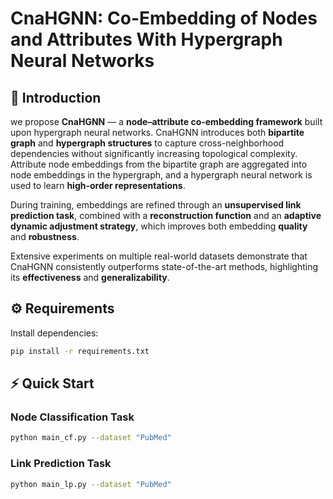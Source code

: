# CnaHGNN: Co-Embedding of Nodes and Attributes With Hypergraph Neural Networks  

## 📖 Introduction
we propose **CnaHGNN** — a **node–attribute co-embedding framework** built upon hypergraph neural networks. CnaHGNN introduces both **bipartite graph** and **hypergraph structures** to capture cross-neighborhood dependencies without significantly increasing topological complexity. Attribute node embeddings from the bipartite graph are aggregated into node embeddings in the hypergraph, and a hypergraph neural network is used to learn **high-order representations**.  

During training, embeddings are refined through an **unsupervised link prediction task**, combined with a **reconstruction function** and an **adaptive dynamic adjustment strategy**, which improves both embedding **quality** and **robustness**.  

Extensive experiments on multiple real-world datasets demonstrate that CnaHGNN consistently outperforms state-of-the-art methods, highlighting its **effectiveness** and **generalizability**.  

## ⚙️ Requirements
Install dependencies:
```bash
pip install -r requirements.txt
```

## ⚡ Quick Start

### Node Classification Task
```bash
python main_cf.py --dataset "PubMed"
```
### Link Prediction Task
```bash
python main_lp.py --dataset "PubMed"
```